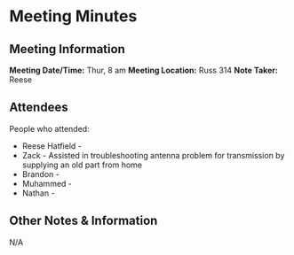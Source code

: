 # Meeting Minutes
## Meeting Information
**Meeting Date/Time:** Thur, 8 am
**Meeting Location:** Russ 314
**Note Taker:** Reese

## Attendees
People who attended:
- Reese Hatfield -
- Zack - Assisted in troubleshooting antenna problem for transmission by supplying an old part from home
- Brandon -
- Muhammed -
- Nathan - 

## Other Notes & Information
N/A

